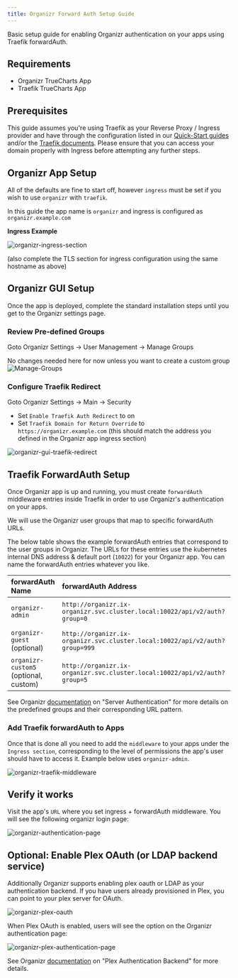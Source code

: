 ```yaml
---
title: Organizr Forward Auth Setup Guide
---
```


Basic setup guide for enabling Organizr authentication on your apps using Traefik forwardAuth.

## Requirements

- Organizr TrueCharts App
- Traefik TrueCharts App

## Prerequisites

This guide assumes you're using Traefik as your Reverse Proxy / Ingress provider and have through the configuration listed in our
[Quick-Start guides](https://truecharts.org/manual/guides/adding-letsencrypt) and/or the [Traefik documents](https://truecharts.org/charts/enterprise/traefik/how-to).
Please ensure that you can access your domain properly with Ingress before attempting any further steps.

## Organizr App Setup

All of the defaults are fine to start off, however `ingress` must be set if you wish to use `organizr` with `traefik`.

In this guide the app name is `organizr` and ingress is configured as `organizr.example.com`

**Ingress Example**

![organizr-ingress-section](img/organizr-ingress-section.png)

(also complete the TLS section for ingress configuration using the same hostname as above)

## Organizr GUI Setup

Once the app is deployed, complete the standard installation steps until you get to the Organizr settings page.

### Review Pre-defined Groups

Goto Organizr Settings -> User Management -> Manage Groups

No changes needed here for now unless you want to create a custom group
![Manage-Groups](img/organizr-groups.png)

### Configure Traefik Redirect

Goto Organizr Settings -> Main -> Security

- Set `Enable Traefik Auth Redirect` to on
- Set `Traefik Domain for Return Override` to `https://organizr.example.com` (this should match the address you defined in the Organizr app ingress section)

![organizr-gui-traefik-redirect](img/organizr-gui-traefik-redirect.png)

## Traefik ForwardAuth Setup

Once Organizr app is up and running, you must create `forwardAuth` middleware entries inside Traefik in order to use Organizr's authentication on your apps.

We will use the Organizr user groups that map to specific forwardAuth URLs.

The below table shows the example forwardAuth entries that correspond to the user groups in Organizr.
The URLs for these entries use the kubernetes internal DNS address & default port (`10022`) for your Organizr app. You can name the forwardAuth entries whatever you like.

| forwardAuth Name                      | forwardAuth Address                                                         |                             screenshot                              |
| :------------------------------------ | :-------------------------------------------------------------------------- | :-----------------------------------------------------------------: |
| `organizr-admin`                      | `http://organizr.ix-organizr.svc.cluster.local:10022/api/v2/auth?group=0`   |  ![Organizr-admin-forwardAuth](img/organizr-admin-forwardAuth.png)  |
| `organizr-guest` (optional)           | `http://organizr.ix-organizr.svc.cluster.local:10022/api/v2/auth?group=999` |  ![Organizr-guest-forwardAuth](img/organizr-guest-forwardAuth.png)  |
| `organizr-custom5` (optional, custom) | `http://organizr.ix-organizr.svc.cluster.local:10022/api/v2/auth?group=5`   | ![Organizr-custom-forwardAuth](img/organizr-custom-forwardAuth.png) |

See Organizr [documentation](https://docs.organizr.app/features/server-authentication#using-the-organizr-authorization-api) on "Server Authentication"
for more details on the predefined groups and their corresponding URL pattern.

### Add Traefik forwardAuth to Apps

Once that is done all you need to add the `middleware` to your apps under the `Ingress section`, corresponding to the level of
permissions the app's user should have to access it. Example below uses `organizr-admin`.

![organizr-traefik-middleware](img/organizr-traefik-middleware.png)

## Verify it works

Visit the app's `URL` where you set ingress + forwardAuth middleware. You will see the following organizr login page:

![organizr-authentication-page](img/organizr-authentication-page.png)

## Optional: Enable Plex OAuth (or LDAP backend service)

Additionally Organizr supports enabling plex oauth or LDAP as your authentication backend. If you have users already provisioned
in Plex, you can point to your plex server for OAuth.

![organizr-plex-oauth](img/organizr-plex-oauth.png)

When Plex OAuth is enabled, users will see the option on the Organizr authentication page:

![organizr-plex-authentication-page](img/organizr-plex-authentication-page.png)

See Organizr [documentation](https://docs.organizr.app/features/authentication-backends/plex-backend) on "Plex Authentication Backend" for more details.
